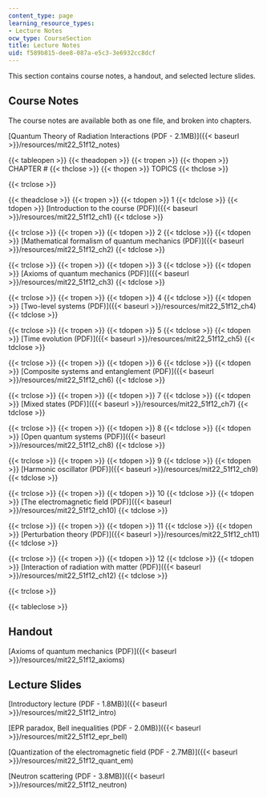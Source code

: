 ```yaml
---
content_type: page
learning_resource_types:
- Lecture Notes
ocw_type: CourseSection
title: Lecture Notes
uid: f589b815-dee8-087a-e5c3-3e6932cc8dcf
---
```


This section contains course notes, a handout, and selected lecture slides.

Course Notes
------------

The course notes are available both as one file, and broken into chapters.

[Quantum Theory of Radiation Interactions (PDF - 2.1MB)]({{< baseurl >}}/resources/mit22_51f12_notes)

{{< tableopen >}}
{{< theadopen >}}
{{< tropen >}}
{{< thopen >}}
CHAPTER #
{{< thclose >}}
{{< thopen >}}
TOPICS
{{< thclose >}}

{{< trclose >}}

{{< theadclose >}}
{{< tropen >}}
{{< tdopen >}}
1
{{< tdclose >}}
{{< tdopen >}}
[Introduction to the course (PDF)]({{< baseurl >}}/resources/mit22_51f12_ch1)
{{< tdclose >}}

{{< trclose >}}
{{< tropen >}}
{{< tdopen >}}
2
{{< tdclose >}}
{{< tdopen >}}
[Mathematical formalism of quantum mechanics (PDF)]({{< baseurl >}}/resources/mit22_51f12_ch2)
{{< tdclose >}}

{{< trclose >}}
{{< tropen >}}
{{< tdopen >}}
3
{{< tdclose >}}
{{< tdopen >}}
[Axioms of quantum mechanics (PDF)]({{< baseurl >}}/resources/mit22_51f12_ch3)
{{< tdclose >}}

{{< trclose >}}
{{< tropen >}}
{{< tdopen >}}
4
{{< tdclose >}}
{{< tdopen >}}
[Two-level systems (PDF)]({{< baseurl >}}/resources/mit22_51f12_ch4)
{{< tdclose >}}

{{< trclose >}}
{{< tropen >}}
{{< tdopen >}}
5
{{< tdclose >}}
{{< tdopen >}}
[Time evolution (PDF)]({{< baseurl >}}/resources/mit22_51f12_ch5)
{{< tdclose >}}

{{< trclose >}}
{{< tropen >}}
{{< tdopen >}}
6
{{< tdclose >}}
{{< tdopen >}}
[Composite systems and entanglement (PDF)]({{< baseurl >}}/resources/mit22_51f12_ch6)
{{< tdclose >}}

{{< trclose >}}
{{< tropen >}}
{{< tdopen >}}
7
{{< tdclose >}}
{{< tdopen >}}
[Mixed states (PDF)]({{< baseurl >}}/resources/mit22_51f12_ch7)
{{< tdclose >}}

{{< trclose >}}
{{< tropen >}}
{{< tdopen >}}
8
{{< tdclose >}}
{{< tdopen >}}
[Open quantum systems (PDF)]({{< baseurl >}}/resources/mit22_51f12_ch8)
{{< tdclose >}}

{{< trclose >}}
{{< tropen >}}
{{< tdopen >}}
9
{{< tdclose >}}
{{< tdopen >}}
[Harmonic oscillator (PDF)]({{< baseurl >}}/resources/mit22_51f12_ch9)
{{< tdclose >}}

{{< trclose >}}
{{< tropen >}}
{{< tdopen >}}
10
{{< tdclose >}}
{{< tdopen >}}
[The electromagnetic field (PDF)]({{< baseurl >}}/resources/mit22_51f12_ch10)
{{< tdclose >}}

{{< trclose >}}
{{< tropen >}}
{{< tdopen >}}
11
{{< tdclose >}}
{{< tdopen >}}
[Perturbation theory (PDF)]({{< baseurl >}}/resources/mit22_51f12_ch11)
{{< tdclose >}}

{{< trclose >}}
{{< tropen >}}
{{< tdopen >}}
12
{{< tdclose >}}
{{< tdopen >}}
[Interaction of radiation with matter (PDF)]({{< baseurl >}}/resources/mit22_51f12_ch12)
{{< tdclose >}}

{{< trclose >}}

{{< tableclose >}}

Handout
-------

[Axioms of quantum mechanics (PDF)]({{< baseurl >}}/resources/mit22_51f12_axioms)

Lecture Slides
--------------

[Introductory lecture (PDF - 1.8MB)]({{< baseurl >}}/resources/mit22_51f12_intro)

[EPR paradox, Bell inequalities (PDF - 2.0MB)]({{< baseurl >}}/resources/mit22_51f12_epr_bell)

[Quantization of the electromagnetic field (PDF - 2.7MB)]({{< baseurl >}}/resources/mit22_51f12_quant_em)

[Neutron scattering (PDF - 3.8MB)]({{< baseurl >}}/resources/mit22_51f12_neutron)